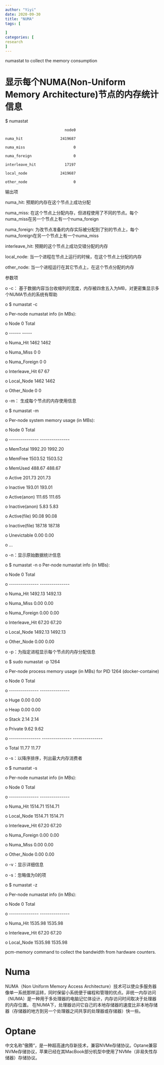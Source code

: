 ```yaml
---
author: "Yiyi"
date: 2020-09-30
title: "NUMA"
tags: [
 
]
categories: [
research
]
---
```


numastat to collect the memory consumption

# 显示每个NUMA(Non-Uniform Memory Architecture)节点的内存统计信息

$ numastat

                               node0

    numa_hit                 2419687

    numa_miss                      0

    numa_foreign                   0

    interleave_hit             17197

    local_node               2419687

    other_node                     0


输出项

numa_hit:    预期的内存在这个节点上成功分配

numa_miss:    在这个节点上分配内存，但进程使用了不同的节点。每个numa_miss在另一个节点上有一个numa_foreign

numa_foreign: 为改节点准备的内存实际被分配到了别的节点上，每个numa_foreign在另一个节点上有一个numa_miss

interleave_hit: 预期的这个节点上成功交错分配的内存

local_node: 当一个进程在节点上运行的时候，在这个节点上分配的内存

other_node: 当一个进程运行在其它节点上，在这个节点分配的内存



参数项

o	-c： 基于数据内容当台收缩列的宽度，内存被四舍五入为MB，对更密集显示多个NUMA节点的系统有帮助

o	$ numastat -c

o	    Per-node numastat info (in MBs):

o	                    Node 0 Total

o	                    ------ -----

o	    Numa_Hit          1462  1462

o	    Numa_Miss            0     0

o	    Numa_Foreign         0     0

o	    Interleave_Hit      67    67

o	    Local_Node        1462  1462

o	    Other_Node           0     0



o	-m： 生成每个节点的内存使用信息

o	$ numastat -m

o	    Per-node system memory usage (in MBs):

o	                              Node 0           Total

o	                     --------------- ---------------

o	    MemTotal                 1992.20         1992.20

o	    MemFree                  1503.52         1503.52

o	    MemUsed                   488.67          488.67

o	    Active                    201.73          201.73

o	    Inactive                  193.01          193.01

o	    Active(anon)              111.65          111.65

o	    Inactive(anon)              5.83            5.83

o	    Active(file)               90.08           90.08

o	    Inactive(file)            187.18          187.18

o	    Unevictable                 0.00            0.00

o	    ...



o	-n：显示原始数据统计信息

o	$ numastat -n
o	    Per-node numastat info (in MBs):

o	                              Node 0           Total

o	                     --------------- ---------------

o	    Numa_Hit                 1492.13         1492.13

o	    Numa_Miss                   0.00            0.00

o	    Numa_Foreign                0.00            0.00

o	    Interleave_Hit             67.20           67.20

o	    Local_Node               1492.13         1492.13

o	    Other_Node                  0.00            0.00



o	-p：为指定进程显示每个节点的内存分配信息

o	$ sudo numastat -p 1264

o	    Per-node process memory usage (in MBs) for PID 1264 (docker-containe)

o	                               Node 0           Total

o	                      --------------- ---------------

o	    Huge                         0.00            0.00

o	    Heap                         0.00            0.00

o	    Stack                        2.14            2.14

o	    Private                      9.62            9.62

o	    ----------------  --------------- ---------------

o	    Total                       11.77           11.77



o	-s：以降序排序，列出最大内存消费者

o	$ numastat -s

o	    Per-node numastat info (in MBs):

o	                              Node 0           Total

o	                     --------------- ---------------

o	    Numa_Hit                 1514.71         1514.71

o	    Local_Node               1514.71         1514.71

o	    Interleave_Hit             67.20           67.20

o	    Numa_Foreign                0.00            0.00

o	    Numa_Miss                   0.00            0.00

o	    Other_Node                  0.00            0.00

o	-v：显示详细信息

o	-s：忽略值为0的项


o	$ numastat -z          

o	    Per-node numastat info (in MBs):

o	                              Node 0           Total

o	                     --------------- ---------------

o	    Numa_Hit                 1535.98         1535.98

o	    Interleave_Hit             67.20           67.20

o	    Local_Node               1535.98         1535.98





pcm-memory command to collect the bandwidth from hardware counters.


# Numa
NUMA（Non Uniform Memory Access Architecture）技术可以使众多服务器像单一系统那样运转，同时保留小系统便于编程和管理的优点。非统一内存访问（NUMA）是一种用于多处理器的电脑记忆体设计，内存访问时间取决于处理器的内存位置。 在NUMA下，处理器访问它自己的本地存储器的速度比非本地存储器（存储器的地方到另一个处理器之间共享的处理器或存储器）快一些。
 

 

# Optane
中文名称”傲腾“，是一种超高速内存新技术，兼容NVMe存储协议。Optane兼容NVMe存储协议，苹果已经在其MacBook部分机型中使用了NVMe（非易失性存储器）存储协议。


